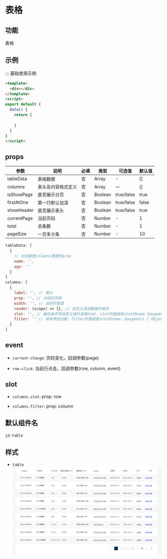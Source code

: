 # 表格

## 功能

表格

## 示例

::: 基础使用示例

```html
<template>
  <div></div>
</template>
<script>
export default {
  data() {
    return {

    }
  }
}
</script>
```

## props

| 参数 | 说明 | 必填 | 类型 | 可选值 | 默认值 |
| --- | --- | --- | --- | --- | --- |
| tableData | 表格数据 | 否 | Array | - | [] |
| columns | 表头及内容格式定义 | 否 | Array | — | [] |
| isShowPage | 是否展示分页 | 否 | Boolean | true/false | true |
| firstAtOne | 第一行默认加深 | 否 | Boolean | true/false | false |
| showHeader | 是否展示表头 | 否 | Boolean | true/false | true |
| currentPage | 当前页码 | 否 | Number | - | 1 |
| total | 总条数 | 否 | Number | - | 1 |
| pageSize | 一页多少条 | 否 | Number | - | 10 |

```js
tableData: [
  {
    // 对应都是columns里面的prop
    name: '',
    age: ''
  }
]
columns: [
  {
    label: '', // 表头
    prop: '', // 对应的字段
    width: '', // 当前列宽度
    render: (scope) => {}, // 自定义渲染数据的格式
    slot: '', // 最后操作项自定义组件或者html，slot的值就是slot的name @augments { Object } row 当前列的数据
    filter: '' // 具有筛选功能，filter的值就是slot的name，@augments { Object } slotProps 当前表头的数据参数
  }
]
```


## event

- `current-change`: 页码变化，回调参数(page)

- `row-click`: 当前行点击，回调参数(row, column, event)

## slot

- `columns.slot`: prop: row

- `columns.filter`: prop: column

## 默认组件名

`jd-table`

## 样式

- `table`
![table](./img/table.png)
